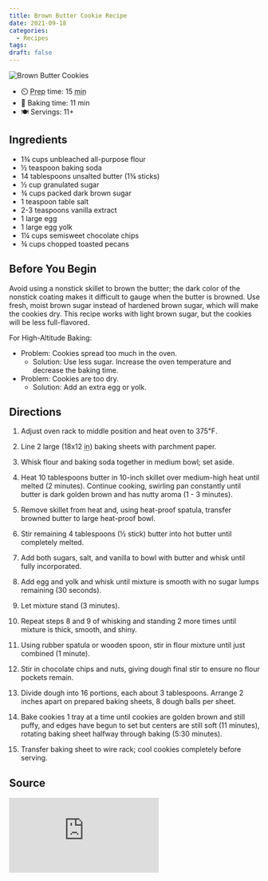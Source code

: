 ```yaml
---
title: Brown Butter Cookie Recipe
date: 2021-09-18
categories:
  - Recipes
tags:
draft: false
---
```


![Brown Butter Cookies](/images/brownButterCookies.webp)

- ⏲️ <abbr title="Preparation">Prep</abbr> time: 15 <abbr title="minute">min</abbr>
- 🍪 Baking time: 11 min
- 🍽️ Servings: 11+

## Ingredients

- 1¾ cups unbleached all-purpose flour
- ½ teaspoon baking soda
- 14 tablespoons unsalted butter (1¾ sticks)
- ½ cup granulated sugar
- ¾ cups packed dark brown sugar
- 1 teaspoon table salt
- 2-3 teaspoons vanilla extract
- 1 large egg
- 1 large egg yolk
- 1¼ cups semisweet chocolate chips
- ¾ cups chopped toasted pecans

## Before You Begin

Avoid using a nonstick skillet to brown the butter; the dark color of the nonstick coating makes it difficult to gauge when the butter is browned. Use fresh, moist brown sugar instead of hardened brown sugar, which will make the cookies dry. This recipe works with light brown sugar, but the cookies will be less full-flavored.

For High-Altitude Baking:

- Problem: Cookies spread too much in the oven.
  - Solution: Use less sugar. Increase the oven temperature and decrease the baking time.
- Problem: Cookies are too dry.
  - Solution: Add an extra egg or yolk.

## Directions

1. Adjust oven rack to middle position and heat oven to 375℉.

2. Line 2 large (18x12 <abbr title="inch">in</abbr>) baking sheets with parchment paper.

3. Whisk flour and baking soda together in medium bowl; set aside.

4. Heat 10 tablespoons butter in 10-inch skillet over medium-high heat until melted (2 minutes). Continue cooking, swirling pan constantly until butter is dark golden brown and has nutty aroma (1 - 3 minutes).

5. Remove skillet from heat and, using heat-proof spatula, transfer browned butter to large heat-proof bowl.

6. Stir remaining 4 tablespoons (½ stick) butter into hot butter until completely melted.

7. Add both sugars, salt, and vanilla to bowl with butter and whisk until fully incorporated.

8. Add egg and yolk and whisk until mixture is smooth with no sugar lumps remaining (30 seconds).

9. Let mixture stand (3 minutes).

10. Repeat steps 8 and 9 of whisking and standing 2 more times until mixture is thick, smooth, and shiny.

11. Using rubber spatula or wooden spoon, stir in flour mixture until just combined (1 minute).

12. Stir in chocolate chips and nuts, giving dough final stir to ensure no flour pockets remain.

13. Divide dough into 16 portions, each about 3 tablespoons. Arrange 2 inches apart on prepared baking sheets, 8 dough balls per sheet.

14. Bake cookies 1 tray at a time until cookies are golden brown and still puffy, and edges have begun to set but centers are still soft (11 minutes), rotating baking sheet halfway through baking (5:30 minutes).

15. Transfer baking sheet to wire rack; cool cookies completely before serving.

## Source

<iframe src="https://www.youtube-nocookie.com/embed/oCt3xhKCX1k" title="YouTube video player" frameborder="0" allow="accelerometer; autoplay; clipboard-write; encrypted-media; gyroscope; picture-in-picture" allowfullscreen></iframe>
